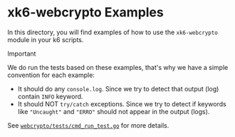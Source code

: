 # xk6-webcrypto Examples

In this directory, you will find examples of how to use the `xk6-webcrypto` module in your k6 scripts.

> [!IMPORTANT]
> We do run the tests based on these examples, that's why we have a simple convention for each example:
>
> * It should do any `console.log`. Since we try to detect that output (log) contain `INFO` keyword.
> * It should NOT `try/catch` exceptions. Since we try to detect if keywords like `"Uncaught"` and `"ERRO"` should not appear in the output (logs).

See [`webcrypto/tests/cmd_run_test.go`](../webcrypto/tests/cmd_run_test.go) for more details.
